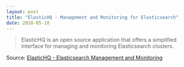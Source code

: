 ```yaml
---
layout: post
title: "ElasticHQ - Management and Monitoring for Elasticsearch"
date: 2018-05-10
---
```


> ElasticHQ is an open source application that offers a simplified interface for managing and monitoring Elasticsearch clusters.

Source: [ElasticHQ - Elasticsearch Management and Monitoring](http://www.elastichq.org/)
